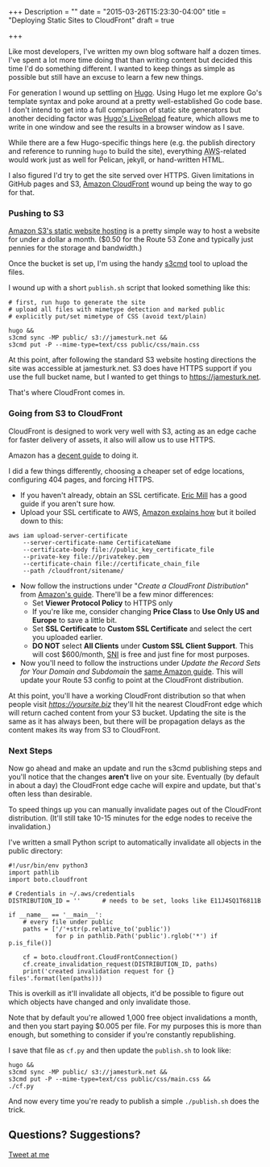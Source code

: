 +++
Description = ""
date = "2015-03-26T15:23:30-04:00"
title = "Deploying Static Sites to CloudFront"
draft = true

+++

Like most developers, I've written my own blog software half a dozen times.  I've spent a lot more time doing that than writing content but decided this time I'd do something different.  I wanted to keep things as simple as possible but still have an excuse to learn a few new things.  

For generation I wound up settling on [Hugo](http://gohugo.io).
Using Hugo let me explore Go's template syntax and poke around at a pretty well-established Go code base.
I don't intend to get into a full comparison of static site generators but another deciding factor was [Hugo's LiveReload](http://gohugo.io/extras/livereload/) feature, which allows me to write in one window and see the results in a browser window as I save.

While there are a few Hugo-specific things here (e.g. the publish directory and reference to running `hugo` to build the site), everything <abbr title="Amazon Web Services">AWS</abbr>-related would work just as well for Pelican, jekyll, or hand-written HTML.

I also figured I'd try to get the site served over HTTPS.   Given limitations in GitHub pages and S3, [Amazon CloudFront](https://aws.amazon.com/cloudfront/) wound up being the way to go for that.



### Pushing to S3

[Amazon S3's static website hosting](http://docs.aws.amazon.com/AmazonS3/latest/dev/WebsiteHosting.html) is a pretty simple way to host a website for under a dollar a month. ($0.50 for the Route 53 Zone and typically just pennies for the storage and bandwidth.)

Once the bucket is set up, I'm using the handy [s3cmd](http://s3tools.org/s3cmd) tool to upload the files.

I wound up with a short `publish.sh` script that looked something like this:

    # first, run hugo to generate the site
    # upload all files with mimetype detection and marked public
    # explicitly put/set mimetype of CSS (avoid text/plain)

    hugo &&
    s3cmd sync -MP public/ s3://jamesturk.net &&
    s3cmd put -P --mime-type=text/css public/css/main.css

At this point, after following the standard S3 website hosting directions the site was accessible at
jamesturk.net.  S3 does have HTTPS support if you use the full bucket name, but I wanted to get things to https://jamesturk.net.

That's where CloudFront comes in.

### Going from S3 to CloudFront

CloudFront is designed to work very well with S3, acting as an edge cache for faster delivery of assets, it also will allow us to use HTTPS.

Amazon has a [decent guide](http://docs.aws.amazon.com/gettingstarted/latest/swh/getting-started-create-cfdist.html) to doing it.

I did a few things differently, choosing a cheaper set of edge locations, configuring 404 pages, and forcing HTTPS.

* If you haven't already, obtain an SSL certificate.  [Eric Mill](https://konklone.com/post/switch-to-https-now-for-free) has a good guide if you aren't sure how.
* Upload your SSL certificate to AWS, [Amazon explains how](http://docs.aws.amazon.com/AmazonCloudFront/latest/DeveloperGuide/SecureConnections.html#CNAMEsAndHTTPS) but it boiled down to this:

```
aws iam upload-server-certificate
    --server-certificate-name CertificateName
    --certificate-body file://public_key_certificate_file
    --private-key file://privatekey.pem
    --certificate-chain file://certificate_chain_file
    --path /cloudfront/sitename/
```

* Now follow the instructions under "*Create a CloudFront Distribution*" from [Amazon's guide](http://docs.aws.amazon.com/gettingstarted/latest/swh/getting-started-create-cfdist.html).  There'll be a few minor differences:
    * Set **Viewer Protocol Policy** to HTTPS only
    * If you're like me, consider changing **Price Class** to **Use Only US and Europe** to save a little bit.
    * Set **SSL Certificate** to **Custom SSL Certificate** and select the cert you uploaded earlier.
    * **DO NOT** select **All Clients** under **Custom SSL Client Support**. This will cost $600/month,  [SNI](http://en.wikipedia.org/wiki/Server_Name_Indication) is free and just fine for most purposes.
* Now you'll need to follow the instructions under *Update the Record Sets for Your Domain and Subdomain* the [same Amazon guide](http://docs.aws.amazon.com/gettingstarted/latest/swh/getting-started-create-cfdist.html).  This will update your Route 53 config to point at the CloudFront distribution.

At this point, you'll have a working CloudFront distribution so that when people visit *https://yoursite.biz* they'll hit the nearest CloudFront edge which will return cached content from your S3 bucket.  Updating the site is the same as it has always been, but there will be propagation delays as the content makes its way from S3 to CloudFront.

### Next Steps

Now go ahead and make an update and run the s3cmd publishing steps and you'll notice that the changes **aren't** live on your site.  Eventually (by default in about a day) the CloudFront edge cache will expire and update, but that's often less than desirable.

To speed things up you can manually invalidate pages out of the CloudFront distribution.  (It'll still take 10-15 minutes for the edge nodes to receive the invalidation.)

I've written a small Python script to automatically invalidate all objects in the public directory:

```
#!/usr/bin/env python3
import pathlib
import boto.cloudfront

# Credentials in ~/.aws/credentials
DISTRIBUTION_ID = ''      # needs to be set, looks like E11J4SQ1T6811B

if __name__ == '__main__':
    # every file under public
    paths = ['/'+str(p.relative_to('public'))
             for p in pathlib.Path('public').rglob('*') if p.is_file()]

    cf = boto.cloudfront.CloudFrontConnection()
    cf.create_invalidation_request(DISTRIBUTION_ID, paths)
    print('created invalidation request for {} files'.format(len(paths)))
```

This is overkill as it'll invalidate all objects, it'd be possible to figure out which objects have changed and only invalidate those.

Note that by default you're allowed 1,000 free object invalidations a month, and then you start paying $0.005 per file.  For my purposes this is more than enough, but something to consider if you're constantly republishing.

I save that file as `cf.py` and then update the `publish.sh` to look like:

```
hugo &&
s3cmd sync -MP public/ s3://jamesturk.net &&
s3cmd put -P --mime-type=text/css public/css/main.css &&
./cf.py
```

And now every time you're ready to publish a simple `./publish.sh` does the trick.

## Questions? Suggestions?

<a href="https://twitter.com/intent/tweet?text=@jamesturk%20...&related=jamesturk"> <i class="fa fa-twitter"></i> Tweet at me</a>
